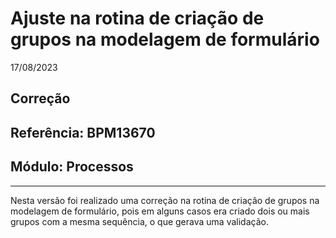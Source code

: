 # Ajuste na rotina de criação de grupos na modelagem de formulário
17/08/2023
## Correção
## Referência: BPM13670
## Módulo: Processos
***

Nesta versão foi realizado uma correção na rotina de criação de grupos na modelagem de formulário, pois em alguns casos era criado dois ou mais grupos com a mesma sequência, o que gerava uma validação.